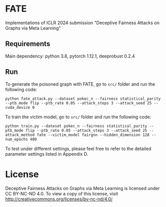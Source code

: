 # FATE
Implementations of ICLR 2024 submission "Deceptive Fairness Attacks on Graphs via Meta Learning"

## Requirements
Main dependency: python 3.8, pytorch 1.12.1, deeprobust 0.2.4

## Run
To generate the poisoned graph with FATE, go to `src/` folder and run the following code:
```
python fate_attack.py --dataset pokec_n --fairness statistical_parity --ptb_mode flip --ptb_rate 0.05 --attack_steps 3 --attack_seed 25 --cuda_device 0
```

To train the victim model, go to `src/` folder and run the following code:
```
python train.py --dateset pokec_n --fairness statistical_parity --ptb_mode flip --ptb_rate 0.05 --attack_steps 3 --attack_seed 25 --attack_method fate --victim_model fairgnn --hidden_dimension 128 --num_epochs 400 
```

To test under different settings, please feel free to refer to the detailed parameter settings listed in Appendix D.


# License
Deceptive Fairness Attacks on Graphs via Meta Learning is licensed under CC BY-NC-ND 4.0. To view a copy of this license, visit http://creativecommons.org/licenses/by-nc-nd/4.0/